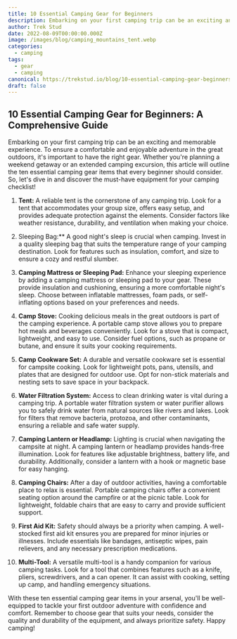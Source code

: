 ```yaml
---
title: 10 Essential Camping Gear for Beginners
description: Embarking on your first camping trip can be an exciting and memorable experience. To ensure a comfortable and enjoyable adventure in the great outdoors.
author: Trek Stud
date: 2022-08-09T00:00:00.000Z
image: /images/blog/camping_mountains_tent.webp
categories:
  - camping
tags:
  - gear
  - camping
canonical: https://trekstud.io/blog/10-essential-camping-gear-beginners
draft: false
---  
```


## 10 Essential Camping Gear for Beginners: A Comprehensive Guide

Embarking on your first camping trip can be an exciting and memorable experience. To ensure a comfortable and enjoyable adventure in the great outdoors, it's important to have the right gear. Whether you're planning a weekend getaway or an extended camping excursion, this article will outline the ten essential camping gear items that every beginner should consider. So, let's dive in and discover the must-have equipment for your camping checklist!

1. **Tent:**
A reliable tent is the cornerstone of any camping trip. Look for a tent that accommodates your group size, offers easy setup, and provides adequate protection against the elements. Consider factors like weather resistance, durability, and ventilation when making your choice.

2. Sleeping Bag:**
A good night's sleep is crucial when camping. Invest in a quality sleeping bag that suits the temperature range of your camping destination. Look for features such as insulation, comfort, and size to ensure a cozy and restful slumber.

3. **Camping Mattress or Sleeping Pad:**
Enhance your sleeping experience by adding a camping mattress or sleeping pad to your gear. These provide insulation and cushioning, ensuring a more comfortable night's sleep. Choose between inflatable mattresses, foam pads, or self-inflating options based on your preferences and needs.

4. **Camp Stove:**
Cooking delicious meals in the great outdoors is part of the camping experience. A portable camp stove allows you to prepare hot meals and beverages conveniently. Look for a stove that is compact, lightweight, and easy to use. Consider fuel options, such as propane or butane, and ensure it suits your cooking requirements.

5. **Camp Cookware Set:**
A durable and versatile cookware set is essential for campsite cooking. Look for lightweight pots, pans, utensils, and plates that are designed for outdoor use. Opt for non-stick materials and nesting sets to save space in your backpack.

6. **Water Filtration System:**
Access to clean drinking water is vital during a camping trip. A portable water filtration system or water purifier allows you to safely drink water from natural sources like rivers and lakes. Look for filters that remove bacteria, protozoa, and other contaminants, ensuring a reliable and safe water supply.

7. **Camping Lantern or Headlamp:**
Lighting is crucial when navigating the campsite at night. A camping lantern or headlamp provides hands-free illumination. Look for features like adjustable brightness, battery life, and durability. Additionally, consider a lantern with a hook or magnetic base for easy hanging.

8. **Camping Chairs:**
After a day of outdoor activities, having a comfortable place to relax is essential. Portable camping chairs offer a convenient seating option around the campfire or at the picnic table. Look for lightweight, foldable chairs that are easy to carry and provide sufficient support.

9. **First Aid Kit:**
Safety should always be a priority when camping. A well-stocked first aid kit ensures you are prepared for minor injuries or illnesses. Include essentials like bandages, antiseptic wipes, pain relievers, and any necessary prescription medications.

10. **Multi-Tool:**
A versatile multi-tool is a handy companion for various camping tasks. Look for a tool that combines features such as a knife, pliers, screwdrivers, and a can opener. It can assist with cooking, setting up camp, and handling emergency situations.

With these ten essential camping gear items in your arsenal, you'll be well-equipped to tackle your first outdoor adventure with confidence and comfort. Remember to choose gear that suits your needs, consider the quality and durability of the equipment, and always prioritize safety. Happy camping!